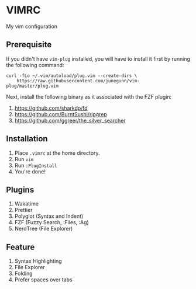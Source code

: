 # VIMRC

My vim configuration

## Prerequisite

If you didn't have `vim-plug` installed, you will have to install it first by running the following command:

```
curl -fLo ~/.vim/autoload/plug.vim --create-dirs \
    https://raw.githubusercontent.com/junegunn/vim-plug/master/plug.vim
```

Next, install the following binary as it associated with the FZF plugin:

1. https://github.com/sharkdp/fd
2. https://github.com/BurntSushi/ripgrep
3. https://github.com/ggreer/the_silver_searcher

## Installation

1. Place `.vimrc` at the home directory.
2. Run `vim`
3. Run `:PlugInstall`
4. You're done!

## Plugins
1. Wakatime
2. Prettier
3. Polyglot (Syntax and Indent)
4. FZF (Fuzzy Search, :Files, :Ag)
5. NerdTree (File Explorer) 

## Feature

1. Syntax Highlighting
2. File Explorer
3. Folding
4. Prefer spaces over tabs
